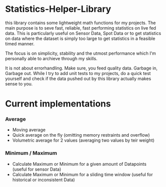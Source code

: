 # Statistics-Helper-Library
this library contains some lightweight math functions for my projects.
The main purpose is to seve fast, reliable, fast performing statistics on live fed data.
This is particularly useful on Sensor Data, Spot Data or to get statistics on data where the dataset is simply too large to get statistics in a feasible timed manner.

The focus is on simplicity, stability and the utmost performance which I'm personally able to archieve through my skills.

It is not about errorhandling. Make sure, you feed quality data. Garbage in, Garbage out.
While I try to add unit tests to my projects, do a quick test yourself and check if the data pushed out by this library actually makes sense to you.

# Current implementations
### Average
- Moving average
- Quick average on the fly (omitting memory restraints and overflow)
- Volumetric average for 2 values (averaging two values by teir weight)

### Minimum / Maximum
- Calculate Maximum or Minimum for a given amount of Datapoints (useful for sensor Data)
- Calculate Maximum or Minimum for a sliding time window (useful for historical or inconsistent Data)
